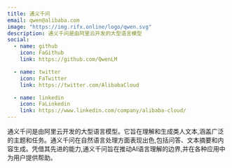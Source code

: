 ```yaml
---
title: 通义千问
email: qwen@alibaba.com
image: "https://img.rifx.online/logo/qwen.svg"
description: 通义千问是由阿里云开发的大型语言模型
social:
  - name: github
    icon: FaGithub
    link: https://github.com/QwenLM

  - name: twitter
    icon: FaTwitter
    link: https://twitter.com/AlibabaCloud

  - name: linkedin
    icon: FaLinkedin
    link: https://www.linkedin.com/company/alibaba-cloud/
---
```


通义千问是由阿里云开发的大型语言模型。它旨在理解和生成类人文本,涵盖广泛的主题和任务。通义千问在自然语言处理方面表现出色,包括问答、文本摘要和内容生成。凭借其先进的能力,通义千问旨在推动AI语言理解的边界,并在各种应用中为用户提供帮助。
